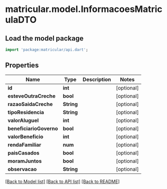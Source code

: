 # matricular.model.InformacoesMatriculaDTO

## Load the model package
```dart
import 'package:matricular/api.dart';
```

## Properties
Name | Type | Description | Notes
------------ | ------------- | ------------- | -------------
**id** | **int** |  | [optional] 
**esteveOutraCreche** | **bool** |  | [optional] 
**razaoSaidaCreche** | **String** |  | [optional] 
**tipoResidencia** | **String** |  | [optional] 
**valorAluguel** | **int** |  | [optional] 
**beneficiarioGoverno** | **bool** |  | [optional] 
**valorBeneficio** | **int** |  | [optional] 
**rendaFamiliar** | **num** |  | [optional] 
**paisCasados** | **bool** |  | [optional] 
**moramJuntos** | **bool** |  | [optional] 
**observacao** | **String** |  | [optional] 

[[Back to Model list]](../README.md#documentation-for-models) [[Back to API list]](../README.md#documentation-for-api-endpoints) [[Back to README]](../README.md)



